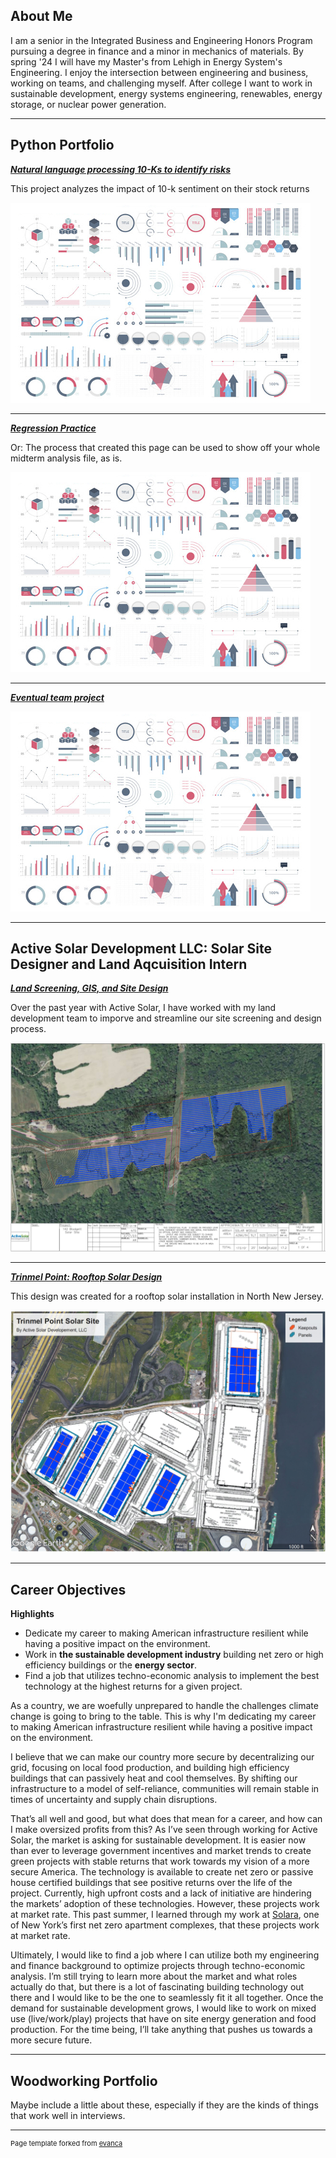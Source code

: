 ## About Me

I am a senior in the Integrated Business and Engineering Honors Program pursuing a degree in finance and a minor in mechanics of materials. By spring '24 I will have my Master's from Lehigh in Energy System's Engineering. I enjoy the intersection between engineering and business, working on teams, and challenging myself. After college I want to work in sustainable development, energy systems engineering, renewables, energy storage, or nuclear power generation.

---

## Python Portfolio

<!-- You can link to other websites, PDFs in this repo, and other pages in this repo -->

_**[Natural language processing 10-Ks to identify risks](report.md)**_

This project analyzes the impact of 10-k sentiment on their stock returns

<img src="images/dummy_thumbnail.jpg?raw=true"/>

---

_**[Regression Practice](Regression_practice)**_

Or: The process that created this page can be used to show off your whole midterm analysis file, as is.

<img src="images/dummy_thumbnail.jpg?raw=true"/>

---

_**[Eventual team project](https://donbowen.github.io/teamproject/)**_

<img src="images/dummy_thumbnail.jpg?raw=true"/>

---

## Active Solar Development LLC: Solar Site Designer and Land Aqcuisition Intern

_**[Land Screening, GIS, and Site Design](/pdf/sample_presentation.pdf)**_

Over the past year with Active Solar, I have worked with my land development team to imporve and streamline our site screening and design process.

<img src="active_solar/blodgett_site_design.JPG?raw=true"/>

---

_**[Trinmel Point: Rooftop Solar Design](/pdf/sample_presentation.pdf)**_

This design was created for a rooftop solar installation in North New Jersey.

<img src="active_solar/Trinmel_Point_Solar_Site.jpg?raw=true"/>

---

## Career Objectives

__Highlights__
-	Dedicate my career to making American infrastructure resilient while having a positive impact on the environment.
-	Work in __the sustainable development industry__ building net zero or high efficiency buildings or the __energy sector__.
-	Find a job that utilizes techno-economic analysis to implement the best technology at the highest returns for a given project.

As a country, we are woefully unprepared to handle the challenges climate change is going to bring to the table. This is why I'm dedicating my career to making American infrastructure resilient while having a positive impact on the environment.  

I believe that we can make our country more secure by decentralizing our grid, focusing on local food production, and building high efficiency buildings that can passively heat and cool themselves. By shifting our infrastructure to a model of self-reliance, communities will remain stable in times of uncertainty and supply chain disruptions.

That’s all well and good, but what does that mean for a career, and how can I make oversized profits from this? As I’ve seen through working for Active Solar, the market is asking for sustainable development. It is easier now than ever to leverage government incentives and market trends to create green projects with stable returns that work towards my vision of a more secure America. The technology is available to create net zero or passive house certified buildings that see positive returns over the life of the project. Currently, high upfront costs and a lack of initiative are hindering the markets’ adoption of these technologies. However, these projects work at market rate. This past summer, I learned through my work at [Solara](https://www.solaraluxuryapartments.com/), one of New York’s first net zero apartment complexes, that these projects work at market rate.

Ultimately, I would like to find a job where I can utilize both my engineering and finance background to optimize projects through techno-economic analysis. I’m still trying to learn more about the market and what roles actually do that, but there is a lot of fascinating building technology out there and I would like to be the one to seamlessly fit it all together. Once the demand for sustainable development grows, I would like to work on mixed use (live/work/play) projects that have on site energy generation and food production. For the time being, I’ll take anything that pushes us towards a more secure future.


---

## Woodworking Portfolio

Maybe include a little about these, especially if they are the kinds of things that work well in interviews.

---
<p style="font-size:11px">Page template forked from <a href="https://github.com/evanca/quick-portfolio">evanca</a></p>
<!-- Remove above link if you don't want to attibute -->
